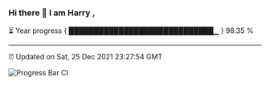 ### Hi there 👋 I am Harry , 

⏳ Year progress { █████████████████████████████▁ } 98.35 %

---

⏰ Updated on Sat, 25 Dec 2021 23:27:54 GMT

![Progress Bar CI](https://github.com/duykhang68/duykhang68/workflows/Progress%20Bar%20CI/badge.svg)
